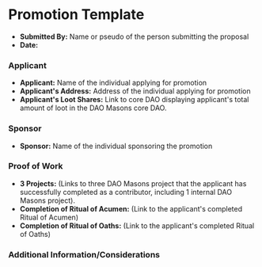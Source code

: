 # Promotion Template

- **Submitted By:** Name or pseudo of the person submitting the proposal
- **Date:**

### Applicant

- **Applicant:** Name of the individual applying for promotion
- **Applicant's Address:** Address of the individual applying for promotion
- **Applicant's Loot Shares:** Link to core DAO displaying applicant's total amount of loot in the DAO Masons core DAO.

### Sponsor

- **Sponsor:** Name of the individual sponsoring the promotion

### Proof of Work

- **3 Projects:**
  (Links to three DAO Masons project that the applicant has successfully completed as a contributor, including 1 internal DAO Masons project).
- **Completion of Ritual of Acumen:**
  (Link to the applicant's completed Ritual of Acumen)
- **Completion of Ritual of Oaths:**
  (Link to the applicant's completed Ritual of Oaths)

### Additional Information/Considerations

